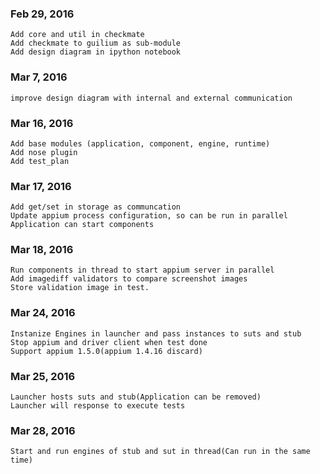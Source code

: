### Feb 29, 2016
    Add core and util in checkmate
    Add checkmate to guilium as sub-module
    Add design diagram in ipython notebook

### Mar 7, 2016
    improve design diagram with internal and external communication

### Mar 16, 2016
    Add base modules (application, component, engine, runtime)
    Add nose plugin
    Add test_plan

### Mar 17, 2016
    Add get/set in storage as communcation
    Update appium process configuration, so can be run in parallel  
    Application can start components

### Mar 18, 2016
    Run components in thread to start appium server in parallel
    Add imagediff validators to compare screenshot images
    Store validation image in test.

### Mar 24, 2016
    Instanize Engines in launcher and pass instances to suts and stub
    Stop appium and driver client when test done
    Support appium 1.5.0(appium 1.4.16 discard)

### Mar 25, 2016
    Launcher hosts suts and stub(Application can be removed)
    Launcher will response to execute tests

### Mar 28, 2016
    Start and run engines of stub and sut in thread(Can run in the same time)
